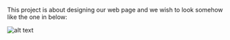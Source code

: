 This project is about designing our web page and we wish to look somehow like
the one in below:

![alt text](https://i.pinimg.com/originals/17/cb/65/17cb651696fdbcefe30cd6b9fb777da0.jpg)
